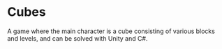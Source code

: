# Cubes
A game where the main character is a cube consisting of various blocks and levels, and can be solved with Unity and C#.
